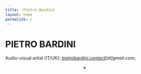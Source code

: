 ```yaml
---
title: ⋆Pietro Bardini
layout: home
permalink: /
---
```


# PIETRO BARDINI
Audio-visual artist (IT/UK);
<a href="<pietrobardini.contact@gmail.com>">*pietrobardini.contact*</a>*[at]gmail.com;*
<p align="center">✴</p>
